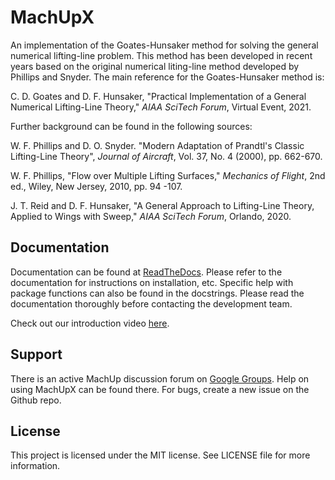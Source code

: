 # MachUpX
An implementation of the Goates-Hunsaker method for solving the general numerical lifting-line problem. This method has been developed in recent years based on the original numerical liting-line method developed by Phillips and Snyder. The main reference for the Goates-Hunsaker method is:

C. D. Goates and D. F. Hunsaker, "Practical Implementation of a General Numerical Lifting-Line Theory," *AIAA SciTech Forum*, Virtual Event, 2021.

Further background can be found in the following sources:

W. F. Phillips and D. O. Snyder. "Modern Adaptation of Prandtl's Classic Lifting-Line Theory", *Journal of Aircraft*, Vol. 37, No. 4 (2000), pp. 662-670.

W. F. Phillips, "Flow over Multiple Lifting Surfaces," *Mechanics of Flight*, 2nd ed., Wiley, New Jersey, 2010, pp. 94 -107.

J. T. Reid and D. F. Hunsaker, "A General Approach to Lifting-Line Theory, Applied to Wings with Sweep," *AIAA SciTech Forum*, Orlando, 2020.

## Documentation
Documentation can be found at [ReadTheDocs](https://machupx.readthedocs.io). Please refer to the documentation for instructions on installation, etc. Specific help with package functions can also be found in the docstrings. Please read the documentation thoroughly before contacting the development team.

Check out our introduction video [here](https://youtu.be/KLZWTqD8GhM).

## Support
There is an active MachUp discussion forum on [Google Groups](https://groups.google.com/forum/#!categories/machup_forum). Help on using MachUpX can be found there.
For bugs, create a new issue on the Github repo.

## License
This project is licensed under the MIT license. See LICENSE file for more information. 

